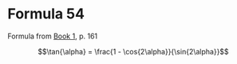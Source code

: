 # Formula 54

Formula from [Book 1](../Buch1.md), p. 161

```math
\tan{\alpha} = \frac{1 - \cos{2\alpha}}{\sin{2\alpha}}
```

